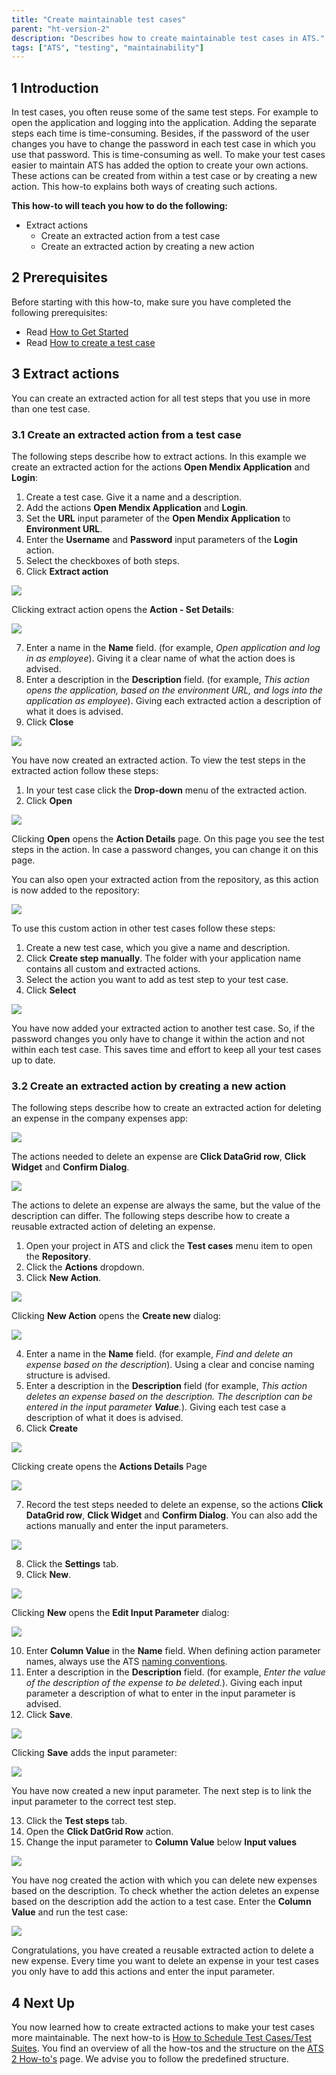 ```yaml
---
title: "Create maintainable test cases"
parent: "ht-version-2"
description: "Describes how to create maintainable test cases in ATS."
tags: ["ATS", "testing", "maintainability"]
---
```


## 1 Introduction

In test cases, you often reuse some of the same test steps. For example to open the application and logging into the application. Adding the separate steps each time is time-consuming. Besides, if the password of the user changes you have to change the password in each test case in which you use that password. This is time-consuming as well. To make your test cases easier to maintain ATS has added the option to create your own actions. These actions can be created from within a test case or by creating a new action. This how-to explains both ways of creating such actions.

**This how-to will teach you how to do the following:**
* Extract actions
    * Create an extracted action from a test case
    * Create an extracted action by creating a new action

## 2 Prerequisites

Before starting with this how-to, make sure you have completed the following prerequisites:

*  Read [How to Get Started](getting-started-2)
*  Read [How to create a test case](create-a-test-case-2)

## 3 Extract actions

You can create an extracted action for all test steps that you use in more than one test case.

### 3.1 Create an extracted action from a test case 

The following steps describe how to extract actions. In this example we create an extracted action for the actions **Open Mendix Application** and **Login**:

1. Create a test case. Give it a name and a description.
2. Add the actions **Open Mendix Application** and **Login**.
3. Set the **URL** input parameter of the **Open Mendix Application** to **Environment URL**.
4. Enter the **Username** and **Password** input parameters of the **Login** action. 
5. Select the checkboxes of both steps.
6. Click **Extract action**

 ![](attachments/create-extracted-actions-2/extract-actions.png)

 Clicking extract action opens the **Action - Set Details**:

 ![](attachments/create-extracted-actions-2/action-set-details.png)

7. Enter a name in the **Name** field. (for example, *Open application and log in as employee*). Giving it a clear name of what the action does is advised.
8. Enter a description in the **Description** field. (for example, *This action opens the application, based on the environment URL, and logs into the application as employee*). Giving each extracted action a description of what it does is advised.
9. Click **Close**

 ![](attachments/create-extracted-actions-2/close-extracted-action.png)

 You have now created an extracted action. To view the test steps in the extracted action follow these steps:

 1. In your test case click the **Drop-down** menu of the extracted action.
 2. Click **Open**

 ![](attachments/create-extracted-actions-2/click-open.png)

 Clicking **Open** opens the **Action Details** page. On this page you see the test steps in the action. In case a password changes, you can change it on this page.

 You can also open your extracted action from the repository, as this action is now added to the repository:

 ![](attachments/create-extracted-actions-2/open-app-and-login-action.png)

 To use this custom action in other test cases follow these steps:

 1. Create a new test case, which you give a name and description.
 2. Click **Create step manually**.
 The folder with your application name contains all custom and extracted actions.
 3. Select the action you want to add as test step to your test case.
 4. Click **Select**

  ![](attachments/create-extracted-actions-2/add-extracted-action.png)

  You have now added your extracted action to another test case. So, if the password changes you only have to change it within the action and not within each test case. This saves time and effort to keep all your test cases up to date. 
  
  ### 3.2 Create an extracted action by creating a new action 
  
The following steps describe how to create an extracted action for deleting an expense in the company expenses app:

![](attachments/create-extracted-actions-2/Deleting_an_expense.png)

The actions needed to delete an expense are **Click DataGrid row**, **Click Widget** and **Confirm Dialog**. 

![](attachments/create-extracted-actions-2/test-steps-delete-expense.png)

The actions to delete an expense are always the same, but the value of the description can differ. The following steps describe how to create a reusable extracted action of deleting an expense.

1. Open your project in ATS and click the **Test cases** menu item to open the **Repository**.
2. Click the **Actions** dropdown.
3. Click **New Action**.

![](attachments/create-extracted-actions-2/create-new-action.png)

Clicking **New Action** opens the **Create new** dialog:

![](attachments/create-extracted-actions-2/create-new.png)

4. Enter a name in the **Name** field. (for example, *Find and delete an expense based on the description*). Using a clear and concise naming structure is advised.    
5. Enter a description in the **Description** field (for example, *This action deletes an expense based on the description. The description can be entered in the input parameter **Value**.*). Giving each test case a description of what it does is advised.
6. Click **Create**

![](attachments/create-extracted-actions-2/click-create-of-action.png)

Clicking create opens the **Actions Details** Page

![](attachments/create-extracted-actions-2/action-details-page.png)

7. Record the test steps needed to delete an expense, so the actions **Click DataGrid row**, **Click Widget** and **Confirm Dialog**. You can also add the actions manually and enter the input parameters.

![](attachments/create-extracted-actions-2/added-steps.png)

8. Click the **Settings** tab.
9. Click **New**.

![](attachments/create-extracted-actions-2/create-new-input-parameter.png)

Clicking **New** opens the **Edit Input Parameter** dialog:

![](attachments/create-extracted-actions-2/edit-input-parameter-dialog.png)

10. Enter **Column Value** in the **Name** field. When defining action parameter names, always use the ATS [naming conventions](../../refguide/rg-version-1/best-practices).
11. Enter a description in the **Description** field. (for example, *Enter the value of the description of the expense to be deleted.*). Giving each input parameter a description of what to enter in the input parameter is advised.
12. Click **Save**.

![](attachments/create-extracted-actions-2/save-input-parameter.png)

Clicking **Save** adds the input parameter:

![](attachments/create-extracted-actions-2/added-input-parameter.png)

You have now created a new input parameter. The next step is to link the input parameter to the correct test step. 

13. Click the **Test steps** tab.
14. Open the **Click DatGrid Row** action.
15. Change the input parameter to **Column Value** below **Input values**

![](attachments/create-extracted-actions-2/change-input-parameter.png)

You have nog created the action with which you can delete new expenses based on the description. To check whether the action deletes an expense based on the description add the action to a test case. Enter the **Column Value** and run the test case:

![](attachments/create-extracted-actions-2/enter-input-and-run.png)

Congratulations, you have created a reusable extracted action to delete a new expense. Every time you want to delete an expense in your test cases you only have to add this actions and enter the input parameter. 

## 4 Next Up

You now learned how to create extracted actions to make your test cases more maintainable. The next how-to is [How to Schedule Test Cases/Test Suites](schedule-testcase-testsuite-2). You find an overview of all the how-tos and the structure on the [ATS 2 How-to's](ht-version-2) page. We advise you to follow the predefined structure.



